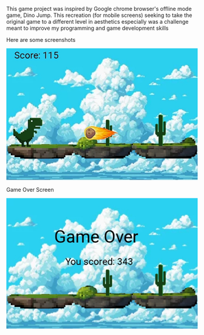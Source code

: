 This game project was inspired by Google chrome browser's offline mode game, Dino Jump. This recreation (for mobile screens) seeking to take the original game to a different level in aesthetics especially was a challenge meant to improve my programming and game development skills

Here are some screenshots

!["Screenshot"](Screenshot.png)

Game Over Screen

!["Screenshot"](Screenshot1.png)
